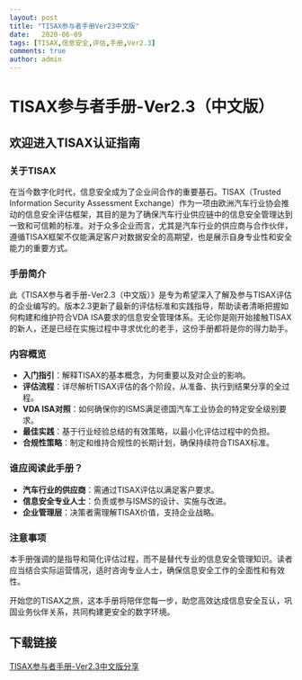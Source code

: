 ```yaml
---
layout: post
title: "TISAX参与者手册Ver23中文版"
date:   2020-06-09
tags: [TISAX,信息安全,评估,手册,Ver2.3]
comments: true
author: admin
---
```

# TISAX参与者手册-Ver2.3（中文版）

## 欢迎进入TISAX认证指南

### 关于TISAX
在当今数字化时代，信息安全成为了企业间合作的重要基石。TISAX（Trusted Information Security Assessment Exchange）作为一项由欧洲汽车行业协会推动的信息安全评估框架，其目的是为了确保汽车行业供应链中的信息安全管理达到一致和可信赖的标准。对于众多企业而言，尤其是汽车行业的供应商与合作伙伴，遵循TISAX框架不仅能满足客户对数据安全的高期望，也是展示自身专业性和安全能力的重要方式。

### 手册简介
此《TISAX参与者手册-Ver2.3（中文版）》是专为希望深入了解及参与TISAX评估的企业编写的。版本2.3更新了最新的评估标准和实践指导，帮助读者清晰把握如何构建和维护符合VDA ISA要求的信息安全管理体系。无论你是刚开始接触TISAX的新人，还是已经在实施过程中寻求优化的老手，这份手册都将是你的得力助手。

### 内容概览
- **入门指引**：解释TISAX的基本概念，为何重要以及对企业的影响。
- **评估流程**：详尽解析TISAX评估的各个阶段，从准备、执行到结果分享的全过程。
- **VDA ISA对照**：如何确保你的ISMS满足德国汽车工业协会的特定安全级别要求。
- **最佳实践**：基于行业经验总结的有效策略，以最小化评估过程中的负担。
- **合规性策略**：制定和维持合规性的长期计划，确保持续符合TISAX标准。
  
### 谁应阅读此手册？
- **汽车行业的供应商**：需通过TISAX评估以满足客户要求。
- **信息安全专业人士**：负责或参与ISMS的设计、实施与改进。
- **企业管理层**：决策者需理解TISAX价值，支持企业战略。

### 注意事项
本手册强调的是指导和简化评估过程，而不是替代专业的信息安全管理知识。读者应当结合实际运营情况，适时咨询专业人士，确保信息安全工作的全面性和有效性。

开始您的TISAX之旅，这本手册将陪伴您每一步，助您高效达成信息安全互认，巩固业务伙伴关系，共同构建更安全的数字环境。

## 下载链接

[TISAX参与者手册-Ver2.3中文版分享](https://pan.quark.cn/s/a59e7d018c68)